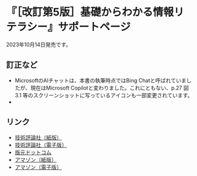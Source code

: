 # 『［改訂第5版］基礎からわかる情報リテラシー』サポートページ
2023年10月14日発売です。

## 訂正など
- MicrosoftのAIチャットは、本書の執筆時点ではBing Chatと呼ばれていましたが、現在はMicrosoft Copilotと変わりました。これにともない、p.27 図 3.1
等のスクリーンショットに写っているアイコンも一部変更されています。
- 

## リンク
- [技術評論社（紙版）](https://direct.gihyo.jp/view/item/000000003188)
- [技術評論社（電子版）](https://gihyo.jp/dp/ebook/2023/978-4-297-13766-3)
- [版元ドットコム](https://gihyo.jp/book/2023/978-4-297-13765-6)
- [アマゾン（紙版）](https://www.amazon.co.jp/%EF%BC%BB%E6%94%B9%E8%A8%82%E7%AC%AC5%E7%89%88%EF%BC%BD%E5%9F%BA%E7%A4%8E%E3%81%8B%E3%82%89%E3%82%8F%E3%81%8B%E3%82%8B%E6%83%85%E5%A0%B1%E3%83%AA%E3%83%86%E3%83%A9%E3%82%B7%E3%83%BC-%E6%A3%AE%E6%9C%AC-%E5%B0%9A%E4%B9%8B/dp/4297137658)
- [アマゾン（電子版）](https://www.amazon.co.jp/%EF%BC%BB%E6%94%B9%E8%A8%82%E7%AC%AC5%E7%89%88%EF%BC%BD%E5%9F%BA%E7%A4%8E%E3%81%8B%E3%82%89%E3%82%8F%E3%81%8B%E3%82%8B%E6%83%85%E5%A0%B1%E3%83%AA%E3%83%86%E3%83%A9%E3%82%B7%E3%83%BC-%E6%A3%AE%E6%9C%AC-%E5%B0%9A%E4%B9%8B-ebook/dp/B0CJTTJX2K/)
